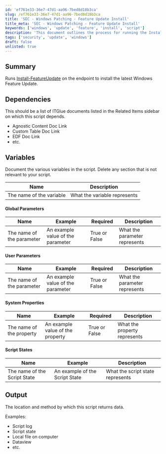 ```yaml
---
id: 'ef761e33-36e7-47d1-aa96-7bed8d18b3ca'
slug: /ef761e33-36e7-47d1-aa96-7bed8d18b3ca
title: 'SEC - Windows Patching - Feature Update Install'
title_meta: 'SEC - Windows Patching - Feature Update Install'
keywords: ['windows', 'update', 'feature', 'install', 'script']
description: 'This document outlines the process for running the Install-FeatureUpdate script to install the latest Windows Feature Update on an endpoint. It includes sample runs, dependencies, and detailed documentation of variables, parameters, and output methods.'
tags: ['security', 'update', 'windows']
draft: false
unlisted: true
---
```


## Summary

Runs [Install-FeatureUpdate](/docs/b46b5ae2-47fe-43b7-ab91-f6901645b2fd) on the endpoint to install the latest Windows Feature Update.

## Dependencies

This should be a list of ITGlue documents listed in the Related Items sidebar on which this script depends.

- Agnostic Content Doc Link
- Custom Table Doc Link
- EDF Doc Link
- etc.

## Variables

Document the various variables in the script. Delete any section that is not relevant to your script.

| Name                          | Description                          |
|-------------------------------|--------------------------------------|
| The name of the variable      | What the variable represents         |

#### Global Parameters

| Name                          | Example                             | Required     | Description                          |
|-------------------------------|-------------------------------------|--------------|--------------------------------------|
| The name of the parameter     | An example value of the parameter   | True or False| What the parameter represents        |

#### User Parameters

| Name                          | Example                             | Required     | Description                          |
|-------------------------------|-------------------------------------|--------------|--------------------------------------|
| The name of the parameter     | An example value of the parameter   | True or False| What the parameter represents        |

#### System Properties

| Name                          | Example                             | Required     | Description                          |
|-------------------------------|-------------------------------------|--------------|--------------------------------------|
| The name of the property      | An example value of the property    | True or False| What the property represents         |

#### Script States

| Name                          | Example                             | Description                          |
|-------------------------------|-------------------------------------|--------------------------------------|
| The name of the Script State  | An example of the Script State      | What the script state represents     |

## Output

The location and method by which this script returns data.

Examples:

- Script log
- Script state
- Local file on computer
- Dataview
- etc.

